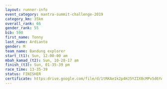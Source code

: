 ```yaml
---
layout: runner-info 
event_category: mantra-summit-challenge-2019 
category_km: 35km 
overall_rank: 66
gender_rank: 55
bib: 590
first_name: Tonny
last_name: Ardianto
gender: M
team_name: Bandung explorer
start_(t1): Sun, 12-00-00 am
mbah_kamad_(t2): Sun, 10-28-17 am
finish_(t3): Sun, 01-35-39 pm
race_time: 13-35-39
status: FINISHER
certificate: https:drive.google.com/file/d/1tRKAe1k2p4HJ5YZIX8cMPv5d6YA-NtUH/view?usp=sharing
---
```

